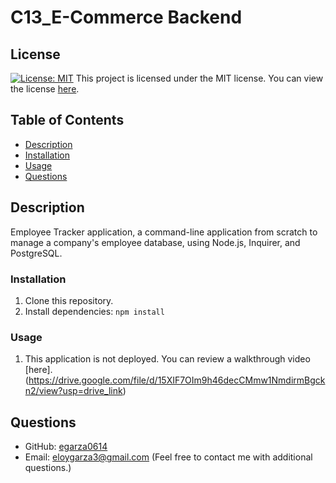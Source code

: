 # C13_E-Commerce Backend
## License
[![License: MIT](https://img.shields.io/badge/License-MIT-yellow.svg)](https://opensource.org/license/mit)
This project is licensed under the MIT license. You can view the license [here](https://opensource.org/licenses/mit).
## Table of Contents
* [Description](#description)
* [Installation](#installation)
* [Usage](#usage)
* [Questions](#questions)

## Description
Employee Tracker application, a command-line application from scratch to manage a company's employee database, using Node.js, Inquirer, and PostgreSQL.

### Installation

1. Clone this repository.
2. Install dependencies: `npm install`

### Usage

1. This application is not deployed. You can review a walkthrough video [here].(https://drive.google.com/file/d/15XIF7OIm9h46decCMmw1NmdirmBgckn2/view?usp=drive_link)

## Questions
* GitHub: [egarza0614](https://github.com/egarza0614)
* Email: eloygarza3@gmail.com (Feel free to contact me with additional questions.)


